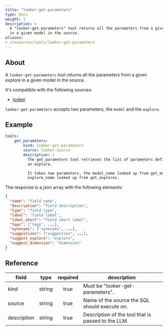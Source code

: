 ```yaml
---
title: "looker-get-parameters"
type: docs
weight: 1
description: >
  A "looker-get-parameters" tool returns all the parameters from a given explore
  in a given model in the source.
aliases:
- /resources/tools/looker-get-parameters
---
```


## About

A `looker-get-parameters` tool returns all the parameters from a given explore
in a given model in the source.

It's compatible with the following sources:

- [looker](../../sources/looker.md)

`looker-get-parameters` accepts two parameters, the `model` and the `explore`.

## Example

```yaml
tools:
    get_parameters:
        kind: looker-get-parameters
        source: looker-source
        description: |
          The get_parameters tool retrieves the list of parameters defined in
          an explore.

          It takes two parameters, the model_name looked up from get_models and the
          explore_name looked up from get_explores.
```

The response is a json array with the following elements:

```json
{
  "name": "field name",
  "description": "field description",
  "type": "field type",
  "label": "field label",
  "label_short": "field short label",
  "tags": ["tags", ...],
  "synonyms": ["synonyms", ...],
  "suggestions": ["suggestion", ...],
  "suggest_explore": "explore",
  "suggest_dimension": "dimension"
}
```


## Reference

| **field**   |                  **type**                  | **required** | **description**                                                                                  |
|-------------|:------------------------------------------:|:------------:|--------------------------------------------------------------------------------------------------|
| kind        |                   string                   |     true     | Must be "looker-get-parameters".                                                                   |
| source      |                   string                   |     true     | Name of the source the SQL should execute on.                                                    |
| description |                   string                   |     true     | Description of the tool that is passed to the LLM.                                               |
